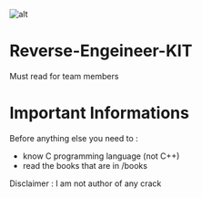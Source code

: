 ![alt](https://imgur.com/hwcxSG1)

# Reverse-Engeineer-KIT
Must read for team members

# Important Informations
Before anything else you need to :
- know C programming language (not C++)
- read the books that are in /books

Disclaimer : I am not author of any crack
